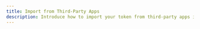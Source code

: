 ```yaml
---
title: Import from Third-Party Apps
description: Introduce how to import your token from third-party apps into CloudOTP.
---
```

